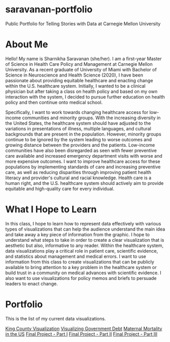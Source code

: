 # saravanan-portfolio
Public Portfolio for Telling Stories with Data at Carnegie Mellon University

# About Me
Hello! My name is Sharnikha Saravanan (she/her). I am a first-year Master of Science in Health Care Policy and Management at Carnegie Mellon University. As a recent graduate of University of Miami with Bachelor of Science in Neuroscience and Health Science (2020), I have been passionate about providing equitable healthcare and enacting change within the U.S. healthcare system. Initially, I wanted to be a clinical physician but after taking a class on health policy and based on my own interaction with the system, I decided to pursue further education on health policy and then continue onto medical school. 

Specifically, I want to work towards changing healthcare access for low-income communities and minority groups. With the increasing diversity in the United States, the healthcare system should have adjusted to the variations in presentations of illness, multiple languages, and cultural backgrounds that are present in the population. However, minority groups continue to be ignored by the system leading to worse outcomes and growing distance between the providers and the patients. Low-income communities have also been disregarded as seen with fewer preventive care available and increased emergency department visits with worse and more expensive outcomes. I want to improve healthcare access for these populations by implementing standards of care and increasing preventive care, as well as reducing disparities through improving patient health literacy and provider's cultural and racial knowledge. Health care is a human right, and the U.S. healthcare system should actively aim to provide equitable and high-quality care for every individual.

# What I Hope to Learn
In this class, I hope to learn how to represent data effectively with various types of visualizations that can help the audience understand the main idea and take away a key piece of information from the graphic. I hope to understand what steps to take in order to create a clear visualization that is aesthetic but also, informative to any reader. Within the healthcare system, data visualizations play a critical role in patient care, scientific evidence, and statistics about management and medical errors. I want to use information from this class to create visualizations that can be publicly available to bring attention to a key problem in the healthcare system or build trust in a community on medical advances with scientific evidence. I also want to use visualizations for policy memos and briefs to persuade leaders to enact change. 

# Portfolio 
This is the list of my current data visualizations. 

[King County Visualization](/kingcountydemo.md)
[Visualizing Government Debt](/dataviz2.md)
[Maternal Mortality in the US](/maternalmortality.md)
[Final Project - Part I](/final_project_1_sharnikha.md)
[Final Project - Part II](/final_project_2_sharnikha.md)
[Final Project - Part III](/final_project_3_sharnikha.md)
